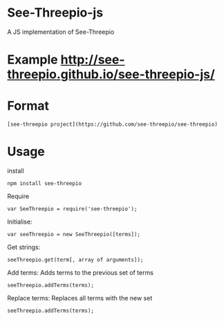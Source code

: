 # See-Threepio-js

A JS implementation of See-Threepio

# Example http://see-threepio.github.io/see-threepio-js/

# Format

    [see-threepio project](https://github.com/see-threepio/see-threepio)

# Usage

install

    npm install see-threepio

Require

    var SeeThreepio = require('see-threepio');

Initialise:

    var seeThreepio = new SeeThreepio([terms]);

Get strings:

    seeThreepio.get(term[, array of arguments]);

Add terms: Adds terms to the previous set of terms

    seeThreepio.addTerms(terms);

Replace terms: Replaces all terms with the new set

    seeThreepio.addTerms(terms);